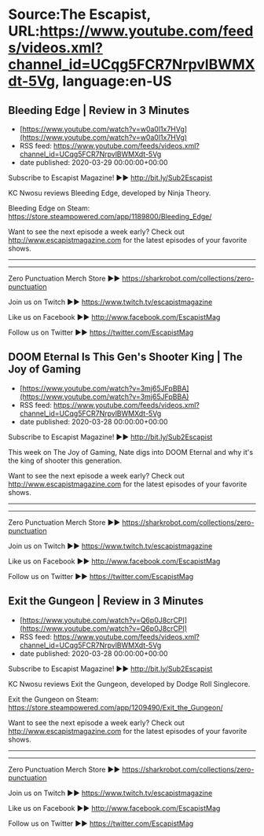 # Source:The Escapist, URL:https://www.youtube.com/feeds/videos.xml?channel_id=UCqg5FCR7NrpvlBWMXdt-5Vg, language:en-US

## Bleeding Edge |  Review in 3 Minutes
 - [https://www.youtube.com/watch?v=w0a0l1x7HVg](https://www.youtube.com/watch?v=w0a0l1x7HVg)
 - RSS feed: https://www.youtube.com/feeds/videos.xml?channel_id=UCqg5FCR7NrpvlBWMXdt-5Vg
 - date published: 2020-03-29 00:00:00+00:00

Subscribe to Escapist Magazine! ►► http://bit.ly/Sub2Escapist

KC Nwosu reviews Bleeding Edge, developed by Ninja Theory.

Bleeding Edge on Steam: https://store.steampowered.com/app/1189800/Bleeding_Edge/

Want to see the next episode a week early? Check out http://www.escapistmagazine.com for the latest episodes of your favorite shows.

---



---


Zero Punctuation Merch Store ►► https://sharkrobot.com/collections/zero-punctuation 

Join us on Twitch ►► https://www.twitch.tv/escapistmagazine 

Like us on Facebook ►► http://www.facebook.com/EscapistMag

Follow us on Twitter ►► https://twitter.com/EscapistMag

## DOOM Eternal Is This Gen's Shooter King | The Joy of Gaming
 - [https://www.youtube.com/watch?v=3mj65JFpBBA](https://www.youtube.com/watch?v=3mj65JFpBBA)
 - RSS feed: https://www.youtube.com/feeds/videos.xml?channel_id=UCqg5FCR7NrpvlBWMXdt-5Vg
 - date published: 2020-03-28 00:00:00+00:00

Subscribe to Escapist Magazine! ►► http://bit.ly/Sub2Escapist

This week on The Joy of Gaming, Nate digs into DOOM Eternal and why it's the king of shooter this generation. 

Want to see the next episode a week early? Check out http://www.escapistmagazine.com for the latest episodes of your favorite shows.

---



---


Zero Punctuation Merch Store ►► https://sharkrobot.com/collections/zero-punctuation 

Join us on Twitch ►► https://www.twitch.tv/escapistmagazine 

Like us on Facebook ►► http://www.facebook.com/EscapistMag

Follow us on Twitter ►► https://twitter.com/EscapistMag

## Exit the Gungeon | Review in 3 Minutes
 - [https://www.youtube.com/watch?v=Q6p0J8crCPI](https://www.youtube.com/watch?v=Q6p0J8crCPI)
 - RSS feed: https://www.youtube.com/feeds/videos.xml?channel_id=UCqg5FCR7NrpvlBWMXdt-5Vg
 - date published: 2020-03-28 00:00:00+00:00

Subscribe to Escapist Magazine! ►► http://bit.ly/Sub2Escapist

KC Nwosu reviews Exit the Gungeon, developed by Dodge Roll Singlecore.

Exit the Gungeon on Steam: https://store.steampowered.com/app/1209490/Exit_the_Gungeon/

Want to see the next episode a week early? Check out http://www.escapistmagazine.com for the latest episodes of your favorite shows.

---



---


Zero Punctuation Merch Store ►► https://sharkrobot.com/collections/zero-punctuation 

Join us on Twitch ►► https://www.twitch.tv/escapistmagazine 

Like us on Facebook ►► http://www.facebook.com/EscapistMag

Follow us on Twitter ►► https://twitter.com/EscapistMag

